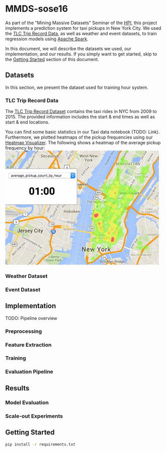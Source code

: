 # MMDS-sose16

As part of the "Mining Massive Datasets" Seminar of the [HPI](http://hpi.de/), this project implements a prediction system for taxi pickups in New York City.
We used the [TLC Trip Record Data](http://www.nyc.gov/html/tlc/html/about/trip_record_data.shtml), as well as weather and event datasets, to train regression models using [Apache Spark](http://spark.apache.org/).

In this document, we will describe the datasets we used, our implementation, and our results.
If you simply want to get started, skip to the [Getting Started](#getting_started) section of this document.

## Datasets

In this section, we present the dataset used for training hour system.

### TLC Trip Record Data

The [TLC Trip Record Dataset](http://www.nyc.gov/html/tlc/html/about/trip_record_data.shtml) contains the taxi rides in NYC from 2009 to 2015.
The provided information includes the start & end times as well as start & end locations.

You can find some basic statistics in our Taxi data notebook (TODO: Link).
Furthermore, we plotted heatmaps of the pickup frequencies using our [Heatmap Visualizer](heatmap-visualizer).
The following shows a heatmap of the average pickup frequency by hour:
![Pickups by hour heatmap](images/heatmaps/pickups_by_hour.gif)

### Weather Dataset

### Event Dataset

## Implementation

TODO: Pipeline overview

### Preprocessing

### Feature Extraction

### Training

### Evaluation Pipeline

## Results

### Model Evaluation

### Scale-out Experiments

## <a name="getting_started"></a> Getting Started

```bash
pip install -r requirements.txt
```
